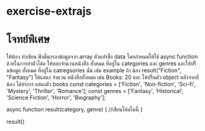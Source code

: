 # exercise-extrajs

# โจทย์พิเศษ 

ให้น้อง ทำเขียน ฟังชั่นกรองข้อมูลจาก array ตัวแปรชื่อ data โดยกำหนดให้ใช้ async function ด้วยในการทำตัวโค้ด
ให้บอกจำนวนหนังสือ ทั้งหมด ที่อยู่ใน categories และ genres
 และให้ปริ้นข้อมูล ทั้งหมด ที่อยู๋ใน catregsories นั่น
 เช่น example ถ้า น้อง result("Fiction", "Fantasy") ให้แสดง จำนวน หนังสือทั้งหมด เช่น Books: 20 และ ให้ปริ้นตัว object หลังจากที่น้อง ได้ทำการ แสดงตัว books
 const categories = ['Fiction', 'Non-fiction', 'Sci-fi', 'Mystery', 'Thriller', 'Romance'];
 const genres = ['Fantasy', 'Historical', 'Science Fiction', 'Horror', 'Biography'];

async function result(category, genre) {
    //เขียนโค้ดในนี้
}


result()
